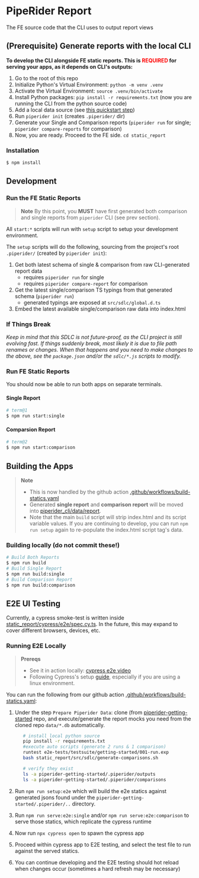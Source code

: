 # PipeRider Report

The FE source code that the CLI uses to output report views

## (Prerequisite) Generate reports with the local CLI

**To develop the CLI alongside FE static reports.
This is <span style="color: red">REQUIRED</span> for serving your apps, as it depends on CLI's outputs:**

1. Go to the root of this repo
1. Initialize Python's Virtual Environment: `python -m venv .venv`
1. Activate the Virtual Environment: `source .venv/bin/activate`
1. Install Python packages: `pip install -r requirements.txt` (now you are running the CLI from the python source code)
1. Add a local data source (see [this quickstart step](https://docs.piperider.io/quick-start#prepare-sqlite-database))
1. Run `piperider init` (creates `.piperider/` dir)
1. Generate your Single and Comparison reports (`piperider run` for single; `piperider compare-reports` for comparison)
1. Now, you are ready. Proceed to the FE side. `cd static_report`

### Installation

```sh
$ npm install
```

## Development

### Run the FE Static Reports

> **Note**
> By this point, you **MUST** have first generated both comparison and single reports from `piperider` CLI (see prev section).

All `start:*` scripts will run with `setup` script to setup your development environment.

The `setup` scripts will do the following, sourcing from the project's root `.piperider/` (created by `piperider init`):

1. Get both latest schema of single & comparison from raw CLI-generated report data
   - requires `piperider run` for single
   - requires `piperider compare-report` for comparison
1. Get the latest single/comparison TS typings from that generated schema (`piperider run`)
   - generated typings are exposed at `src/sdlc/global.d.ts`
1. Embed the latest available single/comparison raw data into index.html

### If Things Break

_Keep in mind that this SDLC is not future-proof, as the CLI project is still evolving fast. If things suddenly break, most likely it is due to file path renames or changes. When that happens and you need to make changes to the above, see the `package.json` and/or the `sdlc/*.js` scripts to modify._

### Run FE Static Reports

You should now be able to run both apps on separate terminals.

#### Single Report

```sh
# term@1
$ npm run start:single
```

#### Comparsion Report

```sh
# term@2
$ npm run start:comparison
```

## Building the Apps

> **Note**
>
> - This is now handled by the github action [.github/workflows/build-statics.yaml](https://github.com/InfuseAI/piperider/tree/main/.github/workflows/build-statics.yaml)
> - Generated **single report** and **comparison report** will be moved into [piperider_cli/data/report](https://github.com/InfuseAI/piperider/tree/main/piperider_cli/data/report).
> - Note that the main `build` script will strip index.html and its script variable values. If you are continuing to develop, you can run `npm run setup` again to re-populate the index.html script tag's data.

### Building locally (do not commit these!)

```sh
# Build Both Reports
$ npm run build
# Build Single Report
$ npm run build:single
# Build Comparison Report
$ npm run build:comparison
```

## E2E UI Testing

Currently, a cypress smoke-test is written inside [static_report/cypress/e2e/spec.cy.ts](https://github.com/InfuseAI/piperider/tree/main/static_report/cypress/e2e/spec.cy.ts). In the future, this may expand to cover different browsers, devices, etc.

### Running E2E Locally

> **Prereqs**
>
> - See it in action locally: [cypress e2e video](https://www.loom.com/share/7f576a39d2fd45ff91a06929b3ba4811)
> - Following Cypress's setup [guide](https://docs.cypress.io/guides/getting-started/installing-cypress), especially if you are using a linux environment.

You can run the following from our github action [.github/workflows/build-statics.yaml](https://github.com/InfuseAI/piperider/tree/main/.github/workflows/build-statics.yaml):

1. Under the step `Prepare Piperider Data`: clone (from [piperider-getting-started](https://github.com/InfuseAI/piperider-getting-started) repo, and execute/generate the report mocks you need from the cloned repo `data/*.db` automatically.

   ```bash
      # install local python source
      pip install -r requirements.txt
      #execute auto scripts (generate 2 runs & 1 comparison)
      runtest e2e-tests/testsuite/getting-started/001-run.exp
      bash static_report/src/sdlc/generate-comparisons.sh

      # verify they exist
      ls -a piperider-getting-started/.piperider/outputs
      ls -a piperider-getting-started/.piperider/comparisons
   ```

1. Run `npm run setup:e2e` which will build the e2e statics against generated jsons found under the `piperider-getting-started/.piperider/..` directory.
1. Run `npm run serve:e2e:single` and/or `npm run serve:e2e:comparison` to serve those statics, which replicate the cypress runtime
1. Now run `npx cypress open` to spawn the cypress app
1. Proceed within cypress app to E2E testing, and select the test file to run against the served statics.
1. You can continue developing and the E2E testing should hot reload when changes occur (sometimes a hard refresh may be necessary)
